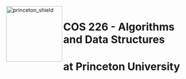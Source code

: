  <img src="https://www.cs.princeton.edu/courses/archive/spring20/cos226/images/princeton-shield.gif" alt=princeton_shield align=left width=150 />  
 
# COS 226 - Algorithms and Data Structures
# at Princeton University


